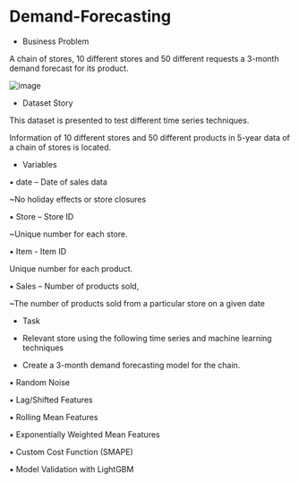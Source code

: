 # Demand-Forecasting

* Business Problem 

A chain of stores, 10 different stores and 50 different requests a 3-month demand forecast for its product.

![image](https://user-images.githubusercontent.com/63192605/140790670-7478dada-d0d0-4118-88ad-f7b4b307583b.png)

* Dataset Story
 
This dataset is presented to test different time series techniques.

Information of 10 different stores and 50 different products in 5-year data of a chain of stores
is located.

* Variables

▪ date – Date of sales data

~No holiday effects or store closures

▪ Store – Store ID

~Unique number for each store.

▪ Item - Item ID

Unique number for each product.

▪ Sales – Number of products sold,

~The number of products sold from a particular store on a given date

* Task

* Relevant store using the following time series and machine learning techniques

* Create a 3-month demand forecasting model for the chain.

▪ Random Noise

▪ Lag/Shifted Features

▪ Rolling Mean Features

▪ Exponentially Weighted Mean Features

▪ Custom Cost Function (SMAPE)

▪ Model Validation with LightGBM

